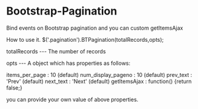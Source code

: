 Bootstrap-Pagination
===================

Bind events on Bootstrap pagination and you can custom getItemsAjax

How to use it.
$('.pagination').BTPagination(totalRecords,opts);


totalRecords  --- The number of records

opts --- A object which has properties as follows:

items_per_page : 10 (default)
num_display_pageno : 10 (default)
prev_text : 'Prev' (default)
next_text : 'Next' (default)
getItemsAjax : function() {return false;}

you can provide your own value of above properties.



